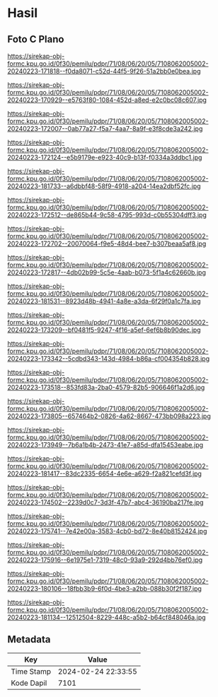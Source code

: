 # Hasil

## Foto C Plano

https://sirekap-obj-formc.kpu.go.id/0f30/pemilu/pdpr/71/08/06/20/05/7108062005002-20240223-171818--f0da8071-c52d-44f5-9f26-51a2bb0e0bea.jpg

https://sirekap-obj-formc.kpu.go.id/0f30/pemilu/pdpr/71/08/06/20/05/7108062005002-20240223-170929--e5763f80-1084-452d-a8ed-e2c0bc08c607.jpg

https://sirekap-obj-formc.kpu.go.id/0f30/pemilu/pdpr/71/08/06/20/05/7108062005002-20240223-172007--0ab77a27-f5a7-4aa7-8a9f-e3f8cde3a242.jpg

https://sirekap-obj-formc.kpu.go.id/0f30/pemilu/pdpr/71/08/06/20/05/7108062005002-20240223-172124--e5b9179e-e923-40c9-b13f-f0334a3ddbc1.jpg

https://sirekap-obj-formc.kpu.go.id/0f30/pemilu/pdpr/71/08/06/20/05/7108062005002-20240223-181733--a6dbbf48-58f9-4918-a204-14ea2dbf52fc.jpg

https://sirekap-obj-formc.kpu.go.id/0f30/pemilu/pdpr/71/08/06/20/05/7108062005002-20240223-172512--de865b44-9c58-4795-993d-c0b55304dff3.jpg

https://sirekap-obj-formc.kpu.go.id/0f30/pemilu/pdpr/71/08/06/20/05/7108062005002-20240223-172702--20070064-f9e5-48d4-bee7-b307beaa5af8.jpg

https://sirekap-obj-formc.kpu.go.id/0f30/pemilu/pdpr/71/08/06/20/05/7108062005002-20240223-172817--4db02b99-5c5e-4aab-b073-5f1a4c62660b.jpg

https://sirekap-obj-formc.kpu.go.id/0f30/pemilu/pdpr/71/08/06/20/05/7108062005002-20240223-181531--8923d48b-4941-4a8e-a3da-6f29f0a1c7fa.jpg

https://sirekap-obj-formc.kpu.go.id/0f30/pemilu/pdpr/71/08/06/20/05/7108062005002-20240223-173209--bf0481f5-9247-4f16-a5ef-6ef6b8b90dec.jpg

https://sirekap-obj-formc.kpu.go.id/0f30/pemilu/pdpr/71/08/06/20/05/7108062005002-20240223-173342--5cdbd343-143d-4984-b86a-cf004354b828.jpg

https://sirekap-obj-formc.kpu.go.id/0f30/pemilu/pdpr/71/08/06/20/05/7108062005002-20240223-173518--853fd83a-2ba0-4579-82b5-906646f1a2d6.jpg

https://sirekap-obj-formc.kpu.go.id/0f30/pemilu/pdpr/71/08/06/20/05/7108062005002-20240223-173805--657464b2-0826-4a62-8667-473bb098a223.jpg

https://sirekap-obj-formc.kpu.go.id/0f30/pemilu/pdpr/71/08/06/20/05/7108062005002-20240223-173949--7b6a1b4b-2473-41e7-a85d-dfa15453eabe.jpg

https://sirekap-obj-formc.kpu.go.id/0f30/pemilu/pdpr/71/08/06/20/05/7108062005002-20240223-181417--83dc2335-6654-4e6e-a629-f2a821cefd3f.jpg

https://sirekap-obj-formc.kpu.go.id/0f30/pemilu/pdpr/71/08/06/20/05/7108062005002-20240223-174502--2239d0c7-3d3f-47b7-abc4-36190ba217fe.jpg

https://sirekap-obj-formc.kpu.go.id/0f30/pemilu/pdpr/71/08/06/20/05/7108062005002-20240223-175741--7e42e00a-3583-4cb0-bd72-8e40b8152424.jpg

https://sirekap-obj-formc.kpu.go.id/0f30/pemilu/pdpr/71/08/06/20/05/7108062005002-20240223-175916--6e1975e1-7319-48c0-93a9-292d4bb76ef0.jpg

https://sirekap-obj-formc.kpu.go.id/0f30/pemilu/pdpr/71/08/06/20/05/7108062005002-20240223-180106--18fbb3b9-6f0d-4be3-a2bb-088b30f2f187.jpg

https://sirekap-obj-formc.kpu.go.id/0f30/pemilu/pdpr/71/08/06/20/05/7108062005002-20240223-181134--12512504-8229-448c-a5b2-b64cf848046a.jpg


## Metadata

| Key        | Value               |
| ---------- | ------------------- |
| Time Stamp | 2024-02-24 22:33:55 |
| Kode Dapil | 7101                |



